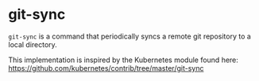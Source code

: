 # git-sync

`git-sync` is a command that periodically syncs a remote git repository to a
local directory.

This implementation is inspired by the Kubernetes module found here: https://github.com/kubernetes/contrib/tree/master/git-sync

